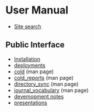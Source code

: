 
# User Manual

- [Site search](search.md)

## Public Interface

- [Installation](INSTALL.md)
- [deployments](deployment.md)
- [cold](cold.1.md) (man page)
- [cold_reports](cold_reports.1.md) (man page)
- [directory_sync](directory_sync.1.md) (man page)
- [journal_vocabulary](journal_vocabulary.1.md) (man page)
- [devemopment notes](development_notes.md)
- [presentations](presentations/presentation1.md)


